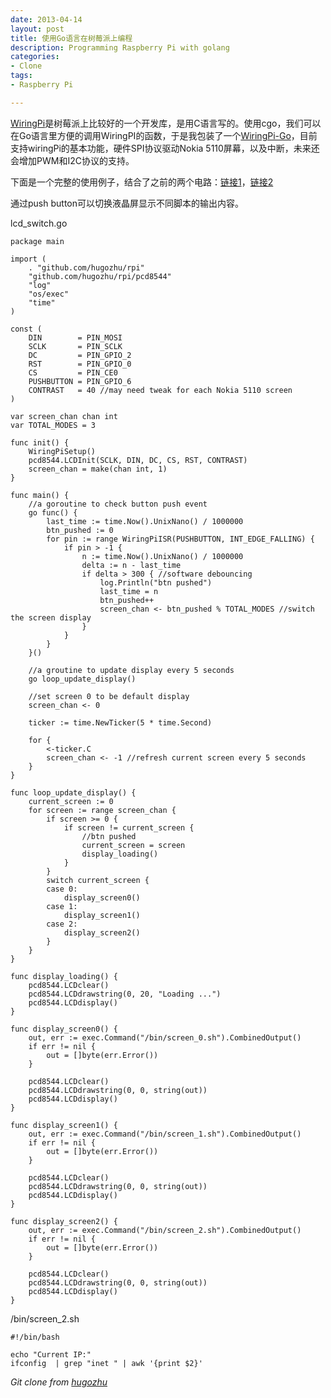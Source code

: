 ```yaml
---
date: 2013-04-14
layout: post
title: 使用Go语言在树莓派上编程
description: Programming Raspberry Pi with golang
categories:
- Clone
tags:
- Raspberry Pi

---
```


[WiringPi](https://projects.drogon.net/raspberry-pi/wiringpi/)是树莓派上比较好的一个开发库，是用C语言写的。使用cgo，我们可以在Go语言里方便的调用WiringPI的函数，于是我包装了一个[WiringPi-Go](https://github.com/hugozhu/rpi)，目前支持wiringPi的基本功能，硬件SPI协议驱动Nokia 5110屏幕，以及中断，未来还会增加PWM和I2C协议的支持。

下面是一个完整的使用例子，结合了之前的两个电路：[链接1](http://hugozhu.myalert.info/2013/04/08/27-interrupts-with-gpio-pins.html)，[链接2](http://hugozhu.myalert.info/2013/04/05/25-get-spi-working-on-raspberry-pi-spi.html)

通过push button可以切换液晶屏显示不同脚本的输出内容。

lcd_switch.go

```
package main

import (
	. "github.com/hugozhu/rpi"
	"github.com/hugozhu/rpi/pcd8544"
	"log"
	"os/exec"
	"time"
)

const (
	DIN        = PIN_MOSI
	SCLK       = PIN_SCLK
	DC         = PIN_GPIO_2
	RST        = PIN_GPIO_0
	CS         = PIN_CE0
	PUSHBUTTON = PIN_GPIO_6
	CONTRAST   = 40 //may need tweak for each Nokia 5110 screen
)

var screen_chan chan int
var TOTAL_MODES = 3

func init() {
	WiringPiSetup()
	pcd8544.LCDInit(SCLK, DIN, DC, CS, RST, CONTRAST)
	screen_chan = make(chan int, 1)
}

func main() {
	//a goroutine to check button push event
	go func() {
		last_time := time.Now().UnixNano() / 1000000
		btn_pushed := 0
		for pin := range WiringPiISR(PUSHBUTTON, INT_EDGE_FALLING) {
			if pin > -1 {
				n := time.Now().UnixNano() / 1000000
				delta := n - last_time
				if delta > 300 { //software debouncing
					log.Println("btn pushed")
					last_time = n
					btn_pushed++
					screen_chan <- btn_pushed % TOTAL_MODES //switch the screen display
				}
			}
		}
	}()

	//a groutine to update display every 5 seconds
	go loop_update_display()

	//set screen 0 to be default display
	screen_chan <- 0

	ticker := time.NewTicker(5 * time.Second)

	for {
		<-ticker.C
		screen_chan <- -1 //refresh current screen every 5 seconds
	}
}

func loop_update_display() {
	current_screen := 0
	for screen := range screen_chan {
		if screen >= 0 {
			if screen != current_screen {
				//btn pushed
				current_screen = screen
				display_loading()
			}
		}
		switch current_screen {
		case 0:
			display_screen0()
		case 1:
			display_screen1()
		case 2:
			display_screen2()
		}
	}
}

func display_loading() {
	pcd8544.LCDclear()
	pcd8544.LCDdrawstring(0, 20, "Loading ...")
	pcd8544.LCDdisplay()
}

func display_screen0() {
	out, err := exec.Command("/bin/screen_0.sh").CombinedOutput()
	if err != nil {
		out = []byte(err.Error())
	}

	pcd8544.LCDclear()
	pcd8544.LCDdrawstring(0, 0, string(out))
	pcd8544.LCDdisplay()
}

func display_screen1() {
	out, err := exec.Command("/bin/screen_1.sh").CombinedOutput()
	if err != nil {
		out = []byte(err.Error())
	}

	pcd8544.LCDclear()
	pcd8544.LCDdrawstring(0, 0, string(out))
	pcd8544.LCDdisplay()
}

func display_screen2() {
	out, err := exec.Command("/bin/screen_2.sh").CombinedOutput()
	if err != nil {
		out = []byte(err.Error())
	}

	pcd8544.LCDclear()
	pcd8544.LCDdrawstring(0, 0, string(out))
	pcd8544.LCDdisplay()
}
```

/bin/screen_2.sh

```
#!/bin/bash

echo "Current IP:" 
ifconfig  | grep "inet " | awk '{print $2}'
```

*Git clone from [hugozhu](https://github.com/hugozhu/blog "hugozhu's github")*